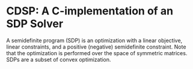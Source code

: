 CDSP: A C-implementation of an SDP Solver
=========================================

A semidefinite program (SDP) is an optimization with a linear objective, linear constraints, and a positive (negative) semidefinite constraint. Note that the optimization is performed over the space of symmetric matrices. SDPs are a subset of convex optimization.


